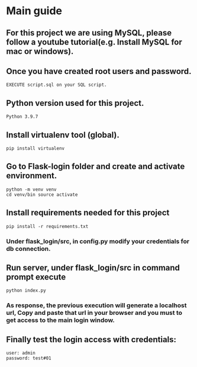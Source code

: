 # Main guide

## For this project we are using MySQL, please follow a youtube tutorial(e.g. Install MySQL for mac or windows). 

## Once you have created root users and password.
    EXECUTE script.sql on your SQL script.

## Python version used for this project. 
    Python 3.9.7

## Install virtualenv tool (global). 
    pip install virtualenv

## Go to Flask-login folder and create and activate environment. 
    python -m venv venv 
    cd venv/bin source activate

## Install requirements needed for this project 
    pip install -r requirements.txt

### Under flask_login/src, in config.py modify your credentials for db connection.

## Run server, under flask_login/src in command prompt execute 
    python index.py

### As response, the previous execution will generate a localhost url, Copy and paste that url in your browser and you must to get access to the main login window.

## Finally test the login access with credentials: 
    user: admin 
    password: test#01
